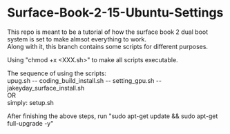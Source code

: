 # Surface-Book-2-15-Ubuntu-Settings
This repo is meant to be a tutorial of how the surface book 2 dual boot system is set to make almsot everything to work.  
Along with it, this branch contains some scripts for different purposes.  

Using "chmod +x <XXX.sh>" to make all scripts executable.  

The sequence of using the scripts:  
upug.sh -- coding_build_install.sh -- setting_gpu.sh -- jakeyday_surface_install.sh  
OR  
simply:
setup.sh  

After finishing the above steps, run "sudo apt-get update && sudo apt-get full-upgrade -y"
